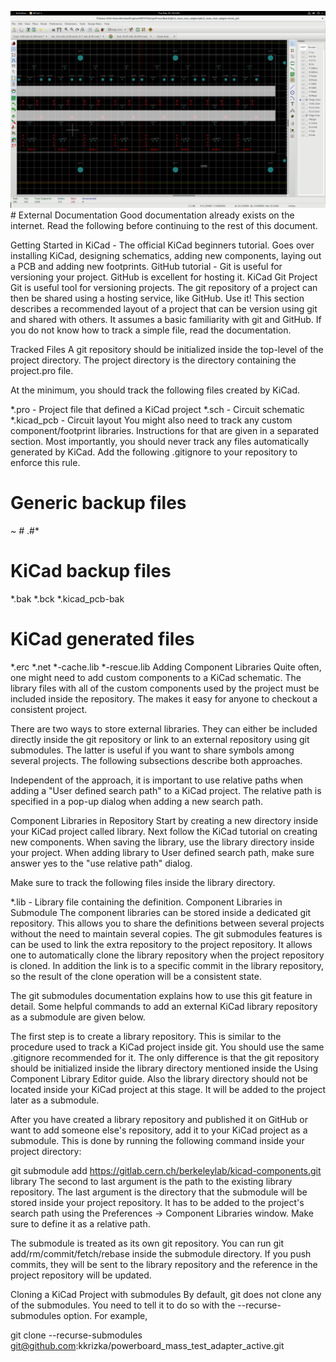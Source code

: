 <!-- TITLE: KiCAD Notes -->
<!-- SUBTITLE: Notes on getting started and best practices with KiCAD -->

![Screenshot From 2018 02 27 11 12 14](/uploads/screenshot-from-2018-02-27-11-12-14.png "Screenshot From 2018 02 27 11 12 14")# External Documentation
Good documentation already exists on the internet. Read the following before continuing to the rest of this document.

Getting Started in KiCad - The official KiCad beginners tutorial. Goes over installing KiCad, designing schematics, adding new components, laying out a PCB and adding new footprints.
GitHub tutorial - Git is useful for versioning your project. GitHub is excellent for hosting it.
KiCad Git Project
Git is useful tool for versioning projects. The git repository of a project can then be shared using a hosting service, like GitHub. Use it! This section describes a recommended layout of a project that can be version using git and shared with others. It assumes a basic familiarity with git and GitHub. If you do not know how to track a simple file, read the documentation.

Tracked Files
A git repository should be initialized inside the top-level of the project directory. The project directory is the directory containing the project.pro file.

At the minimum, you should track the following files created by KiCad.

*.pro - Project file that defined a KiCad project
*.sch - Circuit schematic
*.kicad_pcb - Circuit layout
You might also need to track any custom component/footprint libraries. Instructions for that are given in a separated section. Most importantly, you should never track any files automatically generated by KiCad. Add the following .gitignore to your repository to enforce this rule.

# Generic backup files
*~
\#*
.\#*

# KiCad backup files
*.bak
*.bck
*.kicad_pcb-bak

# KiCad generated files
*.erc
*.net
*-cache.lib
*-rescue.lib
Adding Component Libraries
Quite often, one might need to add custom components to a KiCad schematic. The library files with all of the custom components used by the project must be included inside the repository. The makes it easy for anyone to checkout a consistent project.

There are two ways to store external libraries. They can either be included directly inside the git repository or link to an external repository using git submodules. The latter is useful if you want to share symbols among several projects. The following subsections describe both approaches.

Independent of the approach, it is important to use relative paths when adding a "User defined search path" to a KiCad project. The relative path is specified in a pop-up dialog when adding a new search path.

Component Libraries in Repository
Start by creating a new directory inside your KiCad project called library. Next follow the KiCad tutorial on creating new components. When saving the library, use the library directory inside your project. When adding library to User defined search path, make sure answer yes to the "use relative path" dialog.

Make sure to track the following files inside the library directory.

*.lib - Library file containing the definition.
Component Libraries in Submodule
The component libraries can be stored inside a dedicated git repository. This allows you to share the definitions between several projects without the need to maintain several copies. The git submodules features is can be used to link the extra repository to the project repository. It allows one to automatically clone the library repository when the project repository is cloned. In addition the link is to a specific commit in the library repository, so the result of the clone operation will be a consistent state.

The git submodules documentation explains how to use this git feature in detail. Some helpful commands to add an external KiCad library repository as a submodule are given below.

The first step is to create a library repository. This is similar to the procedure used to track a KiCad project inside git. You should use the same .gitignore recommended for it. The only difference is that the git repository should be initialized inside the library directory mentioned inside the Using Component Library Editor guide. Also the library directory should not be located inside your KiCad project at this stage. It will be added to the project later as a submodule.

After you have created a library repository and published it on GitHub or want to add someone else's repository, add it to your KiCad project as a submodule. This is done by running the following command inside your project directory:

git submodule add https://gitlab.cern.ch/berkeleylab/kicad-components.git library
The second to last argument is the path to the existing library repository. The last argument is the directory that the submodule will be stored inside your project repository. It has to be added to the project's search path using the Preferences -> Component Libraries window. Make sure to define it as a relative path.

The submodule is treated as its own git repository. You can run git add/rm/commit/fetch/rebase inside the submodule directory. If you push commits, they will be sent to the library repository and the reference in the project repository will be updated.

Cloning a KiCad Project with submodules
By default, git does not clone any of the submodules. You need to tell it to do so with the --recurse-submodules option. For example,

git clone --recurse-submodules git@github.com:kkrizka/powerboard_mass_test_adapter_active.git

